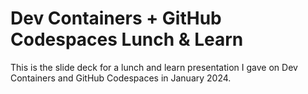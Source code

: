 # Dev Containers + GitHub Codespaces Lunch & Learn

This is the slide deck for a lunch and learn presentation I gave on Dev Containers and GitHub Codespaces in January 2024.
